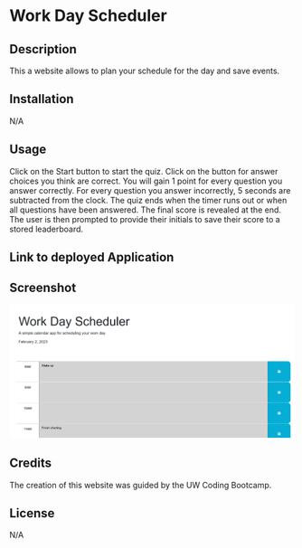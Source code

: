 # Work Day Scheduler

## Description

This a website allows to plan your schedule for the day and save events.

## Installation

N/A

## Usage

Click on the Start button to start the quiz. Click on the button for answer choices you think are correct. You will gain 1 point for every question you answer correctly. For every question you answer incorrectly, 5 seconds are subtracted from the clock. The quiz ends when the timer runs out or when all questions have been answered. The final score is revealed at the end. The user is then prompted to provide their initials to save their score to a stored leaderboard.

## Link to deployed Application


## Screenshot
![alt=work day scheduler website](./assets/images/screenshot.PNG)

## Credits

The creation of this website was guided by the UW Coding Bootcamp.

## License

N/A